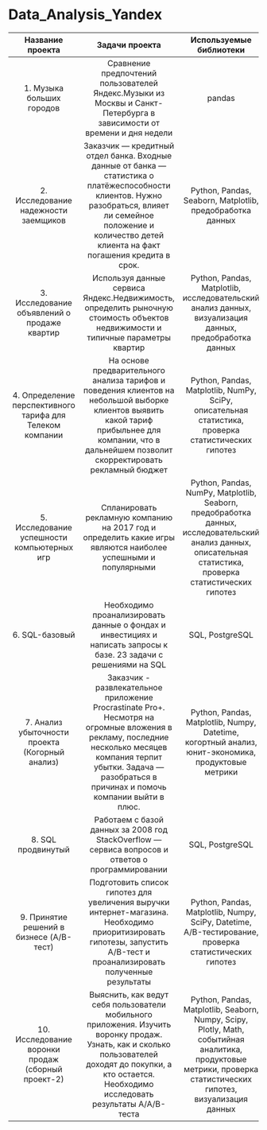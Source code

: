 # Data_Analysis_Yandex

| Название проекта | Задачи проекта | Используемые библиотеки |
| :----------------------------: | :------------------------------: | :---------------------------------------: |
| 1. Музыка больших городов | Сравнение предпочтений пользователей Яндекс.Музыки из Москвы и Санкт-Петербурга в зависимости от времени и дня недели|pandas|
| 2. Исследование надежности заемщиков|Заказчик — кредитный отдел банка. Входные данные от банка — статистика о платёжеспособности клиентов. Нужно разобраться, влияет ли семейное положение и количество детей клиента на факт погашения кредита в срок. |Python, Pandas, Seaborn, Matplotlib, предобработка данных|
| 3. Исследование объявлений о продаже квартир|	Используя данные сервиса Яндекс.Недвижимость, определить рыночную стоимость объектов недвижимости и типичные параметры квартир|	Python, Pandas, Matplotlib, исследовательский анализ данных, визуализация данных, предобработка данных|
| 4. Определение перспективного тарифа для Телеком компании|	На основе предварительного анализа тарифов и поведения клиентов на небольшой выборке клиентов выявить какой тариф прибыльнее для компании, что в дальнейшем позволит скорректировать рекламный бюджет|Python, Pandas, Matplotlib, NumPy, SciPy, описательная статистика, проверка статистических гипотез|
| 5. Исследование успешности компьютерных игр	|Cпланировать рекламную компанию на 2017 год и определить какие игры являются наиболее успешными и популярными	|Python, Pandas, NumPy, Matplotlib, Seaborn, предобработка данных, исследовательский анализ данных, описательная статистика, проверка статистических гипотез|
| 6. SQL-базовый | Необходимо проанализировать данные о фондах и инвестициях и написать запросы к базе. 23 задачи с решениями на SQL| SQL, PostgreSQL|
| 7. Анализ убыточности проекта (Когорный анализ)|Заказчик - развлекательное приложение Procrastinate Pro+. Несмотря на огромные вложения в рекламу, последние несколько месяцев компания терпит убытки. Задача — разобраться в причинах и помочь компании выйти в плюс.	|Python, Pandas, Matplotlib, Numpy, Datetime, когортный анализ, юнит-экономика, продуктовые метрики|
| 8. SQL продвинутый | Работаем с базой данных за 2008 год StackOverflow — сервиса вопросов и ответов о программировании| SQL, PostgreSQL|
| 9. Принятие решений в бизнесе (A/B-тест)|Подготовить список гипотез для увеличения выручки интернет-магазина. Необходимо приоритизировать гипотезы, запустить A/B-тест и проанализировать полученные результаты |Python, Pandas, Matplotlib, Numpy, SciPy, Datetime, A/B-тестирование, проверка статистических гипотез|
| 10. Исследование воронки продаж (сборный проект-2)| Выяснить, как ведут себя пользователи мобильного приложения. Изучить воронку продаж. Узнать, как и сколько пользователей доходят до покупки, а кто остается. Необходимо исследовать результаты A/A/B-теста | Python, Pandas, Matplotlib, Seaborn, Numpy, Scipy, Plotly, Math, событийная аналитика, продуктовые метрики, проверка статистических гипотез, визуализация данных|
